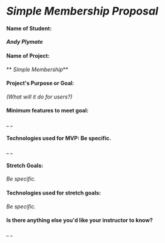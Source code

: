 # _Simple Membership Proposal_

#### Name of Student: 
**_Andy Plymate_**

#### Name of Project: 
** _Simple Membership_**

#### Project's Purpose or Goal: 
_(What will it do for users?)_

#### Minimum features to meet goal: 
_ _

#### Technologies used for MVP: Be specific. 
_ _

#### Stretch Goals: 
_Be specific._

#### Technologies used for stretch goals: 
_Be specific._

#### Is there anything else you'd like your instructor to know?
_ _